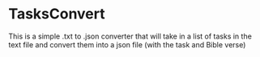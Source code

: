 # TasksConvert
This is a simple .txt to .json converter that will take in a list of tasks in the text file and convert them into a json file (with the task and Bible verse)
